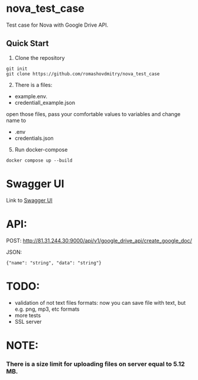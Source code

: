 # nova_test_case

Test case for Nova with Google Drive API.

## Quick Start

1. Clone the repository

```
git init
git clone https://github.com/romashovdmitry/nova_test_case
```

2. There is a files:

- example.env.
- credentiall_example.json

open those files, pass your comfortable values to variables and change name to 

- .env
- credentials.json

5. Run docker-compose 

```
docker compose up --build
```

# Swagger UI

Link to [Swagger UI](http://81.31.244.30:9000/api/docs/)

# API:
POST: http://81.31.244.30:9000/api/v1/google_drive_api/create_google_doc/

JSON: 
```
{"name": "string", "data": "string"}
```

# TODO:

- validation of not text files formats: now you can save file with text, but e.g. png, mp3, etc formats
- more tests
- SSL server

# NOTE:

### There is a size limit for uploading files on server equal to 5.12 MB. 
